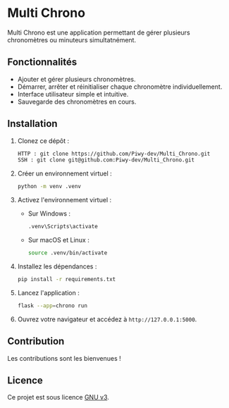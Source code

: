 # Multi Chrono

Multi Chrono est une application permettant de gérer plusieurs chronomètres ou minuteurs simultatnément.

## Fonctionnalités

- Ajouter et gérer plusieurs chronomètres.
- Démarrer, arrêter et réinitialiser chaque chronomètre individuellement.
- Interface utilisateur simple et intuitive.
- Sauvegarde des chronomètres en cours.

## Installation

1. Clonez ce dépôt :
    ```bash
    HTTP : git clone https://github.com/Piwy-dev/Multi_Chrono.git
    SSH : git clone git@github.com:Piwy-dev/Multi_Chrono.git
    ```
2. Créer un environnement virtuel :
    ```bash
    python -m venv .venv
    ```
3. Activez l'environnement virtuel :
    - Sur Windows :
        ```bash
        .venv\Scripts\activate
        ```
    - Sur macOS et Linux :
        ```bash
        source .venv/bin/activate
        ```
4. Installez les dépendances :
    ```bash
    pip install -r requirements.txt
    ```

5. Lancez l'application :
    ```bash
    flask --app=chrono run
    ```

6. Ouvrez votre navigateur et accédez à `http://127.0.0.1:5000`.

## Contribution

Les contributions sont les bienvenues ! 

## Licence

Ce projet est sous licence [GNU v3](LICENSE).

